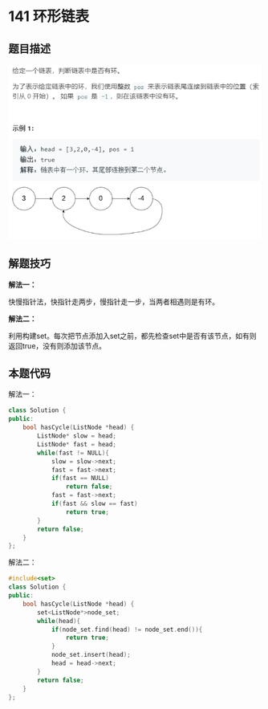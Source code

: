 # 141 环形链表

## 题目描述

![141](.gitbook/assets/141.png)

## 解题技巧

**解法一：**

快慢指针法，快指针走两步，慢指针走一步，当两者相遇则是有环。

**解法二：**

利用构建set。每次把节点添加入set之前，都先检查set中是否有该节点，如有则返回true，没有则添加该节点。

## 本题代码

解法一：

```cpp
class Solution {
public:
    bool hasCycle(ListNode *head) {
        ListNode* slow = head;
        ListNode* fast = head;
        while(fast != NULL){
            slow = slow->next;
            fast = fast->next;
            if(fast == NULL)
                return false;
            fast = fast->next;
            if(fast && slow == fast)
                return true;
        }
        return false;
    }
};
```

解法二：

```cpp
#include<set>
class Solution {
public:
    bool hasCycle(ListNode *head) {
        set<ListNode*>node_set;
        while(head){
            if(node_set.find(head) != node_set.end()){
                return true;
            }
            node_set.insert(head);
            head = head->next;
        }
        return false;
    }
};
```

